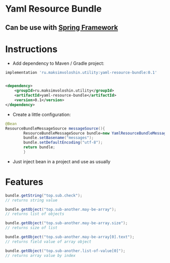 # Yaml Resource Bundle

## Can be use with [Spring Framework](https://spring.io)

# Instructions

- Add dependency to Maven / Gradle project:

```groovy
implementation 'ru.maksimvoloshin.utility:yaml-resource-bundle:0.1'
```

```xml

<dependency>
    <groupId>ru.maksimvoloshin.utility</groupId>
    <artifactId>yaml-resource-bundle</artifactId>
    <version>0.1</version>
</dependency>
```

- Create a little configuration:

```java
@Bean
ResourceBundleMessageSource messageSource(){
        ResourceBundleMessageSource bundle=new YamlResourceBundleMessageSource();
        bundle.setBasename("messages");
        bundle.setDefaultEncoding("utf-8");
        return bundle;
        }
```

- Just inject bean in a project and use as usually

# Features

```java
bundle.getString("top.sub.check");
// returns string value
```

```java
bundle.getObject("top.sub-another.may-be-array");
// returns list of objects
```

```java
bundle.getObject("top.sub-another.may-be-array.size");
// returns size of list
```

```java
bundle.getObject("top.sub-another.may-be-array[0].text");
// returns field value of array object
```

```java
bundle.getObject("top.sub-another.list-of-value[0]");
// returns array value by index
```

